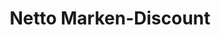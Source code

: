 ---
title: "Netto Marken-Discount"
url: /wittenberge/netto-marken-discount-lenzener-chaussee/
shop: Supermarkt
---